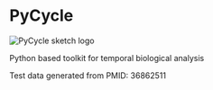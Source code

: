# PyCycle

![PyCycle sketch logo](https://github.com/user-attachments/assets/8218a0f7-4358-4abe-854e-69ffe143a1db)

Python based toolkit for temporal biological analysis

Test data generated from PMID: 36862511
